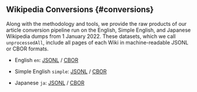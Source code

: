 
## Wikipedia Conversions {#conversions}

Along with the methodology and tools, we provide the raw products of our
article conversion pipeline run on the English, Simple English, and Japanese
Wikipedia dumps from 1 January 2022. These datasets, which we call
`unprocessedAll`, include all pages of each Wiki in machine-readable JSONL or
CBOR formats.

* English `en`: [JSONL](http://trec-car.cs.unh.edu/wikimarks/datareleases/wikimarks-20220101/wiki2022-en-collectionJsonl.tar) / [CBOR](http://trec-car.cs.unh.edu/wikimarks/datareleases/wikimarks-20220101/wiki2022-en-collectionCbor.tar.xz)

* Simple English `simple`: [JSONL](http://trec-car.cs.unh.edu/wikimarks/datareleases/wikimarks-20220101/wiki2022-simple-collectionJsonl.tar) / [CBOR](http://trec-car.cs.unh.edu/wikimarks/datareleases/wikimarks-20220101/wiki2022-simple-collectionCbor.tar.xz)

* Japanese `ja`: [JSONL](http://trec-car.cs.unh.edu/wikimarks/datareleases/wikimarks-20220101/wiki2022-ja-collectionJsonl.tar) / [CBOR](http://trec-car.cs.unh.edu/wikimarks/datareleases/wikimarks-20220101/wiki2022-ja-collectionCbor.tar.xz)
